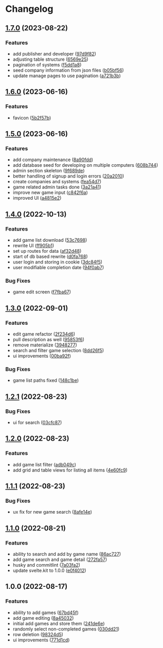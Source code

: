 # Changelog

## [1.7.0](https://github.com/kgladfelder/game-recommender/compare/v1.6.0...v1.7.0) (2023-08-22)


### Features

* add publisher and developer ([97d9f82](https://github.com/kgladfelder/game-recommender/commit/97d9f82656877195ea3c991b5c87afabd7e7fa92))
* adjusting table structure ([6569e25](https://github.com/kgladfelder/game-recommender/commit/6569e2585a12acfaad17ae3afbd14e4433538ffd))
* pagination of systems ([f5dd1a8](https://github.com/kgladfelder/game-recommender/commit/f5dd1a81246be380fe2e0e0171e03f8bd87e2d4b))
* seed company information from json files ([b05bf56](https://github.com/kgladfelder/game-recommender/commit/b05bf565871a2464df2b4d3a4130b1e093187cce))
* update manage pages to use pagination ([a721b3b](https://github.com/kgladfelder/game-recommender/commit/a721b3bad7df1674d893952c24aea31d7a41428f))

## [1.6.0](https://github.com/kgladfelder/game-recommender/compare/v1.5.0...v1.6.0) (2023-06-16)


### Features

* favicon ([5b2f57b](https://github.com/kgladfelder/game-recommender/commit/5b2f57b84e983472d351764c416e61a9e2020432))

## [1.5.0](https://github.com/kgladfelder/game-recommender/compare/v1.4.0...v1.5.0) (2023-06-16)


### Features

* add company maintenance ([8a90fdd](https://github.com/kgladfelder/game-recommender/commit/8a90fddcb08657b1e77d380f7766dd41724b0c4f))
* add database seed for developing on multiple computers ([608b744](https://github.com/kgladfelder/game-recommender/commit/608b7442726345091a67ce6297995e106bfe207d))
* admin section skeleton ([9f689de](https://github.com/kgladfelder/game-recommender/commit/9f689de912150ee2896610af4431dc16670b639e))
* better handling of signup and login errors ([20a2010](https://github.com/kgladfelder/game-recommender/commit/20a2010987b8613fd6d1735aa2c860429f29be2f))
* create companies and systems ([fea54d7](https://github.com/kgladfelder/game-recommender/commit/fea54d7325d8e4909d6b1f38e58c5bcc79af2f91))
* game related admin tasks done ([3a21a41](https://github.com/kgladfelder/game-recommender/commit/3a21a419eed044c31f5234624569f3cd6a236c29))
* improve new game input ([c842f6a](https://github.com/kgladfelder/game-recommender/commit/c842f6a0cb93e95305db4318d89c993a314c21d0))
* improved UI ([a4815e2](https://github.com/kgladfelder/game-recommender/commit/a4815e208748876555a88c63584e8517b223eeda))

## [1.4.0](https://github.com/kgladfelder/game-recommender/compare/v1.3.0...v1.4.0) (2022-10-13)


### Features

* add game list download ([53c7698](https://github.com/kgladfelder/game-recommender/commit/53c7698f2c7364b4b975804bbc421936a8fc8596))
* rewrite UI ([ff905b1](https://github.com/kgladfelder/game-recommender/commit/ff905b12a8d4768e5c38d6d9cb89e5ea3a3087cd))
* set up routes for data ([af32d48](https://github.com/kgladfelder/game-recommender/commit/af32d4857d766cad00a0b273520822f089d1f84d))
* start of db based rewrite ([d0fa768](https://github.com/kgladfelder/game-recommender/commit/d0fa7683921b8b9acc9e99d395a9e9c52432423a))
* user login and storing in cookie ([3dc84f5](https://github.com/kgladfelder/game-recommender/commit/3dc84f58afddc272a4ed429b8509dd5856aa3c8f))
* user modifiable completion date ([94f0ab7](https://github.com/kgladfelder/game-recommender/commit/94f0ab7632599aebdf4da5c1bb64a4a030dc55c2))


### Bug Fixes

* game edit screen ([f7fba67](https://github.com/kgladfelder/game-recommender/commit/f7fba678fa833e687c098bd01a80ce7f83792dca))

## [1.3.0](https://github.com/kgladfelder/game-recommender/compare/v1.2.1...v1.3.0) (2022-09-01)


### Features

* edit game refactor ([2f234d6](https://github.com/kgladfelder/game-recommender/commit/2f234d608f3f40e99e9060fd36dacebbe547b520))
* pull description as well ([95853f6](https://github.com/kgladfelder/game-recommender/commit/95853f60efe16ca5e700e5301979ea6d74fe9b18))
* remove materialize ([3948277](https://github.com/kgladfelder/game-recommender/commit/3948277c3022add6bdfbccc7e739c4f31bafcbeb))
* search and filter game selection ([8dd26f5](https://github.com/kgladfelder/game-recommender/commit/8dd26f5cfbe0aba019ec7d537b4c7e24bdcf9a07))
* ui improvements ([00ba92f](https://github.com/kgladfelder/game-recommender/commit/00ba92fd9edbe9a4550ae31a9930b988bb28334c))


### Bug Fixes

* game list paths fixed ([148c1be](https://github.com/kgladfelder/game-recommender/commit/148c1bea5772d71d8b3f2c5532424902a073eda0))

## [1.2.1](https://github.com/kgladfelder/game-recommender/compare/v1.2.0...v1.2.1) (2022-08-23)


### Bug Fixes

* ui for search ([03cfc87](https://github.com/kgladfelder/game-recommender/commit/03cfc87f4449bf687a56099c5786de1e5ef1fb05))

## [1.2.0](https://github.com/kgladfelder/game-recommender/compare/v1.1.1...v1.2.0) (2022-08-23)


### Features

* add game list filter ([adb049c](https://github.com/kgladfelder/game-recommender/commit/adb049c2cd995752c585bce36f48bb764f2055ee))
* add grid and table views for listing all items ([4e60fc9](https://github.com/kgladfelder/game-recommender/commit/4e60fc9ccd430e14afe624391b28f1943d432e2b))

## [1.1.1](https://github.com/kgladfelder/game-recommender/compare/v1.1.0...v1.1.1) (2022-08-23)


### Bug Fixes

* ux fix for new game search ([8afe14e](https://github.com/kgladfelder/game-recommender/commit/8afe14e710318e2da59e5ad48ae3f35d1719b28d))

## [1.1.0](https://github.com/kgladfelder/game-recommender/compare/v1.0.0...v1.1.0) (2022-08-21)


### Features

* ability to search and add by game name ([86ac727](https://github.com/kgladfelder/game-recommender/commit/86ac727496eb4d534e83224089556a5a8f5fda2a))
* add game search and game detail ([272fa57](https://github.com/kgladfelder/game-recommender/commit/272fa57baf62614fe36ed2b0be8fdbc62757b06b))
* husky and commitlint ([7a03fa2](https://github.com/kgladfelder/game-recommender/commit/7a03fa2e236d88be59e10d0fdd8f36e503108a4f))
* update svelte.kit to 1.0.0 ([e0f4012](https://github.com/kgladfelder/game-recommender/commit/e0f401299a6d4a4918eb2014d24477a7d4df6d15))

## 1.0.0 (2022-08-17)


### Features

* ability to add games ([67bd45f](https://github.com/kgladfelder/game-recommender/commit/67bd45f5673f252e200705fd8c237e322c979dca))
* add game editing ([8a45032](https://github.com/kgladfelder/game-recommender/commit/8a45032830f13244d3a727b41e00cc5e84530af7))
* initial add games and store them ([241de6e](https://github.com/kgladfelder/game-recommender/commit/241de6eabc57fab5d8b046c5afd88db2214f1a1d))
* randomly select non-completed games ([030dd21](https://github.com/kgladfelder/game-recommender/commit/030dd21cc672933648b6247d73e90bc8ecd937d1))
* row deletion ([98324d5](https://github.com/kgladfelder/game-recommender/commit/98324d5d15b9e1502f2a78cbe0a3c93454fde70d))
* ui improvements ([771d1cd](https://github.com/kgladfelder/game-recommender/commit/771d1cd057d880bb5c01a50bad0933e308f38211))

